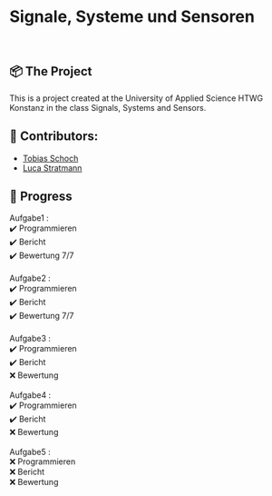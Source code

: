 <h1 align="left">
  Signale, Systeme und Sensoren
</h1>
<br>

## 📦 The Project

This is a project created at the University of Applied Science HTWG Konstanz in the class Signals, Systems and Sensors. 

## 🐧 Contributors:

* [Tobias Schoch](https://github.com/tobias-schoch)
* [Luca Stratmann](https://github.com/m1negam3)

## 💾 Progress

Aufgabe1 : 
<br>
✔️ Programmieren
<br>
✔️ Bericht    
✔️ Bewertung  7/7      
<br>
Aufgabe2 : 
<br>
✔️ Programmieren
<br>
✔️ Bericht  
✔️ Bewertung  7/7  
<br>
Aufgabe3 : 
<br>
✔️ Programmieren
<br>
✔️ Bericht  
❌ Bewertung   
<br>
Aufgabe4 : 
<br>
✔️ Programmieren
<br>
✔️ Bericht  
❌ Bewertung
<br><br>
Aufgabe5 : 
<br>
❌ Programmieren
<br>
❌ Bericht   
❌ Bewertung
<br>



